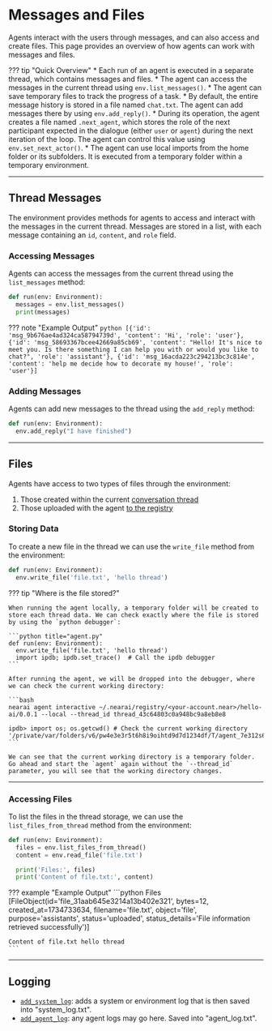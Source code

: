# Messages and Files

Agents interact with the users through messages, and can also access and create files. This page provides an overview of how agents can work with messages and files.

??? tip "Quick Overview"
    * Each run of an agent is executed in a separate thread, which contains messages and files.
    * The agent can access the messages in the current thread using `env.list_messages()`.
    * The agent can save temporary files to track the progress of a task.
    * By default, the entire message history is stored in a file named `chat.txt`. The agent can add messages there by using `env.add_reply()`.
    * During its operation, the agent creates a file named `.next_agent`, which stores the role of the next participant expected in the dialogue (either `user` or `agent`) during the next iteration of the loop. The agent can control this value using `env.set_next_actor()`.
    * The agent can use local imports from the home folder or its subfolders. It is executed from a temporary folder within a temporary environment.

---

## Thread Messages

The environment provides methods for agents to access and interact with the messages in the current thread. Messages are stored in a list, with each message containing an `id`, `content`, and `role` field.

### Accessing Messages

Agents can access the messages from the current thread using the `list_messages` method:

```python title="agent.py"
def run(env: Environment):
  messages = env.list_messages()
  print(messages)
```

??? note "Example Output"
    ```python
    [{'id': 'msg_9b676ae4ad324ca58794739d', 'content': 'Hi', 'role': 'user'},
      {'id': 'msg_58693367bcee42669a85cb69', 'content': "Hello! It's nice to meet you. Is there something I can help you with or would you like to chat?", 'role': 'assistant'},
      {'id': 'msg_16acda223c294213bc3c814e', 'content': 'help me decide how to decorate my house!', 'role': 'user'}]
    ```

### Adding Messages

Agents can add new messages to the thread using the `add_reply` method:

```python title="agent.py"
def run(env: Environment):
  env.add_reply("I have finished")
```

----

## Files 

Agents have access to two types of files through the environment:

  1. Those created within the current [conversation thread](../threads.md)
  2. Those uploaded with the agent [to the registry](../registry.md#uploading-an-agent)

### Storing Data

To create a new file in the thread we can use the `write_file` method from the environment:

```python title="agent.py"
def run(env: Environment):
  env.write_file('file.txt', 'hello thread')
```

??? tip "Where is the file stored?"

    When running the agent locally, a temporary folder will be created to store each thread data. We can check exactly where the file is stored by using the `python debugger`:

    ```python title="agent.py"
    def run(env: Environment):
      env.write_file('file.txt', 'hello thread')
      import ipdb; ipdb.set_trace()  # Call the ipdb debugger
    ```

    After running the agent, we will be dropped into the debugger, where we can check the current working directory:

    ```bash
    nearai agent interactive ~/.nearai/registry/<your-account.near>/hello-ai/0.0.1 --local --thread_id thread_43c64803c0a948bc9a8eb8e8

    ipdb> import os; os.getcwd() # Check the current working directory
    '/private/var/folders/v6/pw4e3e3r5t6h8i9oihtd9d7d1234df/T/agent_7e312s678b987sa4vc4s2zxs2s1w1345'
    ```

    We can see that the current working directory is a temporary folder. Go ahead and start the `agent` again without the `--thread_id` parameter, you will see that the working directory changes.

<hr class="subsection">

### Accessing Files

To list the files in the thread storage, we can use the `list_files_from_thread` method from the environment:

```python title="agent.py"
def run(env: Environment):
  files = env.list_files_from_thread()
  content = env.read_file('file.txt')

  print('Files:', files)
  print('Content of file.txt:', content)
```

??? example "Example Output"
    ```python
    Files [FileObject(id='file_31aab645e3214a13b402e321', bytes=12, created_at=1734733634, filename='file.txt', object='file', purpose='assistants', status='uploaded', status_details='File information retrieved successfully')]

    Content of file.txt hello thread
    ```

---

## Logging

<!-- Explain what the logs are used for -->

* [`add_system_log`](../../api.md#nearai.agents.environment.Environment.add_system_log): adds a system or environment log that is then saved into "system_log.txt".
* [`add_agent_log`](../../api.md#nearai.agents.environment.Environment.add_system_log): any agent logs may go here. Saved into "agent_log.txt".
